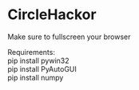 # CircleHackor
Make sure to fullscreen your browser

Requirements:<br>
pip install pywin32<br>
pip install PyAutoGUI<br>
pip install numpy
